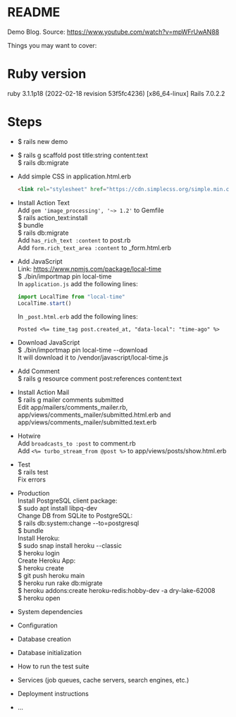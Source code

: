 # README

Demo Blog.
Source: https://www.youtube.com/watch?v=mpWFrUwAN88

Things you may want to cover:

# Ruby version
ruby 3.1.1p18 (2022-02-18 revision 53f5fc4236) [x86_64-linux]
Rails 7.0.2.2

# Steps

- $ rails new demo <br>
- $ rails g scaffold post title:string content:text <br>
  $ rails db:migrate <br>
- Add simple CSS in application.html.erb <br>
  ```html
  <link rel="stylesheet" href="https://cdn.simplecss.org/simple.min.css">
  ```
- Install Action Text <br>
  Add `gem 'image_processing', '~> 1.2'` to Gemfile <br>
  $ rails action_text:install <br>
  $ bundle <br>
  $ rails db:migrate <br>
  Add `has_rich_text :content` to post.rb <br>
  Add `form.rich_text_area :content` to \_form.html.erb <br>

- Add JavaScript <br>
  Link: https://www.npmjs.com/package/local-time <br>
  $ ./bin/importmap pin local-time <br>
  In `application.js` add the following lines:
  ```js
  import LocalTime from "local-time"
  LocalTime.start()
  ```
  In `_post.html.erb` add the following lines:
  ```erb
  Posted <%= time_tag post.created_at, "data-local": "time-ago" %>
  ```
- Download JavaScript <br>
  $ ./bin/importmap pin local-time --download <br>
  It will download it to /vendor/javascript/local-time.js

- Add Comment <br>
  $ rails g resource comment post:references content:text <br>

- Install Action Mail <br>
$ rails g mailer comments submitted <br>
  Edit app/mailers/comments_mailer.rb, app/views/comments_mailer/submitted.html.erb and app/views/comments_mailer/submitted.text.erb <br>

- Hotwire <br>
  Add `broadcasts_to :post` to comment.rb <br>
  Add `<%= turbo_stream_from @post %>` to app/views/posts/show.html.erb <br>

- Test <br>
$ rails test <br>
  Fix errors

- Production <br>
  Install PostgreSQL client package: <br>
  $ sudo apt install libpq-dev <br>
  Change DB from SQLite to PostgreSQL: <br>
  $ rails db:system:change --to=postgresql <br>
  $ bundle <br>
  Install Heroku: <br>
  $ sudo snap install heroku --classic <br>
  $ heroku login <br>
  Create Heroku App: <br>
  $ heroku create <br>
  $ git push heroku main <br>
  $ heroku run rake db:migrate <br>
  $ heroku addons:create heroku-redis:hobby-dev -a dry-lake-62008 <br>
  $ heroku open

* System dependencies

* Configuration

* Database creation

* Database initialization

* How to run the test suite

* Services (job queues, cache servers, search engines, etc.)

* Deployment instructions

* ...
